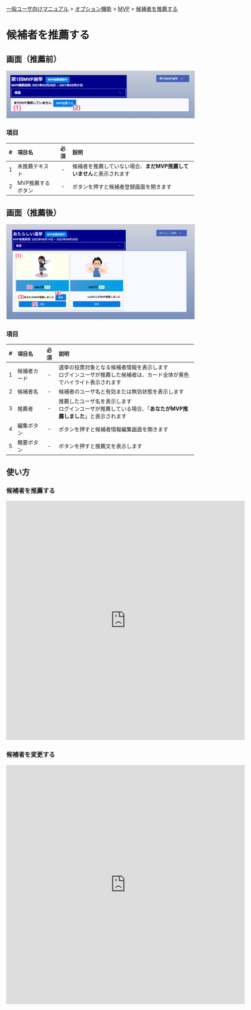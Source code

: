 [一般ユーザ向けマニュアル](../../../一般機能/) > [オプション機能](../../../一般機能/#_4) > [MVP](../../../一般機能/#mvp) > [候補者を推薦する](#)
# 候補者を推薦する


## 画面（推薦前）
<a href="../../../images/mvp/12-0.png" data-lightbox="スクリーンショット" data-title="スクリーンショット">
    <img src="../../../images/mvp/12-0.png" style="border: solid 1px #ccc; width: 600px;" />
</a>

### 項目

|   #   | 項目名            | 必須  | 説明                                             |
| :---: | :---------------- | :---: | :----------------------------------------------- |
|   1   | 未推薦テキスト    |   -   | 候補者を推薦していない場合、**まだMVP推薦していません**と表示されます                                                 |
|   2   | MVP推薦するボタン |   -   | ボタンを押すと候補者登録画面を開きます |


## 画面（推薦後）

<a href="../../../images/mvp/12-1.png" data-lightbox="スクリーンショット" data-title="スクリーンショット">
    <img src="../../../images/mvp/12-1.png" style="border: solid 1px #ccc; width: 600px;" />
</a>

### 項目

|   #   | 項目名       | 必須  | 説明                                                                                                                     |
| :---: | :----------- | :---: | :----------------------------------------------------------------------------------------------------------------------- |
|   1   | 候補者カード |   -   | 選挙の投票対象となる候補者情報を表示します<br>ログインユーザが推薦した候補者は、カード全体が黄色でハイライト表示されます |
|   2   | 候補者名     |   -   | 候補者のユーザ名と有効または無効状態を表示します                                                                         |
|   3   | 推薦者       |   -   | 推薦したユーザ名を表示します<br>ログインユーザが推薦している場合、「**あなたがMVP推薦しました**」と表示されます          |
|   4   | 編集ボタン   |   -   | ボタンを押すと候補者情報編集画面を開きます                                                                               |
|   5   | 概要ボタン   |   -   | ボタンを押すと推薦文を表示します                                                                                         |


## 使い方
### 候補者を推薦する
<iframe src="https://scribehow.com/embed/__3ypG_cZBQDqYD3Ez7CfEKg" width="640" height="640" allowfullscreen frameborder="0"></iframe>


### 候補者を変更する
<iframe src="https://scribehow.com/embed/__mMDdSOtIQUqiLHlaxY-jEQ" width="640" height="640" allowfullscreen frameborder="0"></iframe>
